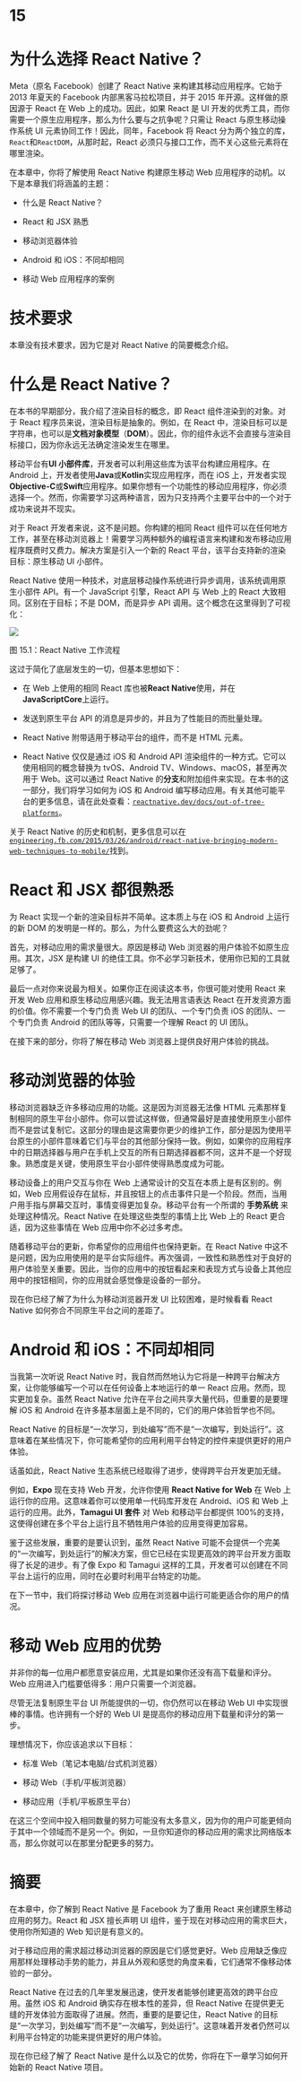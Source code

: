 # 15

# 为什么选择 React Native？

Meta（原名 Facebook）创建了 React Native 来构建其移动应用程序。它始于 2013 年夏天的 Facebook 内部黑客马拉松项目，并于 2015 年开源。这样做的原因源于 React 在 Web 上的成功。因此，如果 React 是 UI 开发的优秀工具，而你需要一个原生应用程序，那么为什么要与之抗争呢？只需让 React 与原生移动操作系统 UI 元素协同工作！因此，同年，Facebook 将 React 分为两个独立的库，`React`和`ReactDOM`，从那时起，React 必须只与接口工作，而不关心这些元素将在哪里渲染。

在本章中，你将了解使用 React Native 构建原生移动 Web 应用程序的动机。以下是本章我们将涵盖的主题：

+   什么是 React Native？

+   React 和 JSX 熟悉

+   移动浏览器体验

+   Android 和 iOS：不同却相同

+   移动 Web 应用程序的案例

# 技术要求

本章没有技术要求，因为它是对 React Native 的简要概念介绍。

# 什么是 React Native？

在本书的早期部分，我介绍了渲染目标的概念，即 React 组件渲染到的对象。对于 React 程序员来说，渲染目标是抽象的。例如，在 React 中，渲染目标可以是字符串，也可以是**文档对象模型**（**DOM**）。因此，你的组件永远不会直接与渲染目标接口，因为你永远无法确定渲染发生在哪里。

移动平台有**UI 小部件库**，开发者可以利用这些库为该平台构建应用程序。在 Android 上，开发者使用**Java**或**Kotlin**实现应用程序，而在 iOS 上，开发者实现**Objective-C**或**Swift**应用程序。如果你想有一个功能性的移动应用程序，你必须选择一个。然而，你需要学习这两种语言，因为只支持两个主要平台中的一个对于成功来说并不现实。

对于 React 开发者来说，这不是问题。你构建的相同 React 组件可以在任何地方工作，甚至在移动浏览器上！需要学习两种额外的编程语言来构建和发布移动应用程序既费时又费力。解决方案是引入一个新的 React 平台，该平台支持新的渲染目标：原生移动 UI 小部件。

React Native 使用一种技术，对底层移动操作系统进行异步调用，该系统调用原生小部件 API。有一个 JavaScript 引擎，React API 与 Web 上的 React 大致相同。区别在于目标；不是 DOM，而是异步 API 调用。这个概念在这里得到了可视化：

![](img/B19636_15_01.png)

图 15.1：React Native 工作流程

这过于简化了底层发生的一切，但基本思想如下：

+   在 Web 上使用的相同 React 库也被**React Native**使用，并在**JavaScriptCore**上运行。

+   发送到原生平台 API 的消息是异步的，并且为了性能目的而批量处理。

+   React Native 附带适用于移动平台的组件，而不是 HTML 元素。

+   React Native 仅仅是通过 iOS 和 Android API 渲染组件的一种方式。它可以使用相同的概念替换为 tvOS、Android TV、Windows、macOS，甚至再次用于 Web。这可以通过 React Native 的**分支**和附加组件来实现。在本书的这一部分，我们将学习如何为 iOS 和 Android 编写移动应用。有关其他可能平台的更多信息，请在此处查看：[`reactnative.dev/docs/out-of-tree-platforms`](https://reactnative.dev/docs/out-of-tree-platforms)。

关于 React Native 的历史和机制，更多信息可以在[`engineering.fb.com/2015/03/26/android/react-native-bringing-modern-web-techniques-to-mobile/`](https://engineering.fb.com/2015/03/26/android/react-native-bringing-modern-web-techniques-to-mobile/)找到。

# React 和 JSX 都很熟悉

为 React 实现一个新的渲染目标并不简单。这本质上与在 iOS 和 Android 上运行的新 DOM 的发明是一样的。那么，为什么要费这么大的劲呢？

首先，对移动应用的需求量很大。原因是移动 Web 浏览器的用户体验不如原生应用。其次，JSX 是构建 UI 的绝佳工具。你不必学习新技术，使用你已知的工具就足够了。

最后一点对你来说最为相关。如果你正在阅读这本书，你很可能对使用 React 来开发 Web 应用和原生移动应用感兴趣。我无法用言语表达 React 在开发资源方面的价值。你不需要一个专门负责 Web UI 的团队、一个专门负责 iOS 的团队、一个专门负责 Android 的团队等等，只需要一个理解 React 的 UI 团队。

在接下来的部分，你将了解在移动 Web 浏览器上提供良好用户体验的挑战。

# 移动浏览器的体验

移动浏览器缺乏许多移动应用的功能。这是因为浏览器无法像 HTML 元素那样复制相同的原生平台小部件。你可以尝试这样做，但通常最好是直接使用原生小部件而不是尝试复制它。这部分的理由是这需要你更少的维护工作，部分是因为使用平台原生的小部件意味着它们与平台的其他部分保持一致。例如，如果你的应用程序中的日期选择器与用户在手机上交互的所有日期选择器都不同，这并不是一个好现象。熟悉度是关键，使用原生平台小部件使得熟悉度成为可能。

移动设备上的用户交互与你在 Web 上通常设计的交互在本质上是有区别的。例如，Web 应用假设存在鼠标，并且按钮上的点击事件只是一个阶段。然而，当用户用手指与屏幕交互时，事情变得更加复杂。移动平台有一个所谓的 **手势系统** 来处理这种情况。React Native 在处理这些类型的事情上比 Web 上的 React 更合适，因为这些事情在 Web 应用中你不必过多考虑。

随着移动平台的更新，你希望你的应用组件也保持更新。在 React Native 中这不是问题，因为应用使用的是平台实际组件。再次强调，一致性和熟悉性对于良好的用户体验至关重要。因此，当你的应用中的按钮看起来和表现方式与设备上其他应用中的按钮相同，你的应用就会感觉像是设备的一部分。

现在你已经了解了为什么为移动浏览器开发 UI 比较困难，是时候看看 React Native 如何弥合不同原生平台之间的差距了。

# Android 和 iOS：不同却相同

当我第一次听说 React Native 时，我自然而然地认为它将是一种跨平台解决方案，让你能够编写一个可以在任何设备上本地运行的单一 React 应用。然而，现实更加复杂。虽然 React Native 允许在平台之间共享大量代码，但重要的是要理解 iOS 和 Android 在许多基本层面上是不同的，它们的用户体验哲学也不同。

React Native 的目标是“一次学习，到处编写”而不是“一次编写，到处运行”。这意味着在某些情况下，你可能希望你的应用利用平台特定的控件来提供更好的用户体验。

话虽如此，React Native 生态系统已经取得了进步，使得跨平台开发更加无缝。

例如，**Expo** 现在支持 Web 开发，允许你使用 **React Native for Web** 在 Web 上运行你的应用。这意味着你可以使用单一代码库开发在 Android、iOS 和 Web 上运行的应用。此外，**Tamagui UI 套件** 对 Web 和移动平台都提供 100%的支持，这使得创建在多个平台上运行且不牺牲用户体验的应用变得更加容易。

鉴于这些发展，重要的是要认识到，虽然 React Native 可能不会提供一个完美的“一次编写，到处运行”的解决方案，但它已经在实现更高效的跨平台开发方面取得了长足的进步。有了像 Expo 和 Tamagui 这样的工具，开发者可以创建在不同平台上运行的应用，同时在必要时利用平台特定的功能。

在下一节中，我们将探讨移动 Web 应用在浏览器中运行可能更适合你的用户的情况。

# 移动 Web 应用的优势

并非你的每一位用户都愿意安装应用，尤其是如果你还没有高下载量和评分。Web 应用进入门槛要低得多：用户只需要一个浏览器。

尽管无法复制原生平台 UI 所能提供的一切，你仍然可以在移动 Web UI 中实现很棒的事情。也许拥有一个好的 Web UI 是提高你的移动应用下载量和评分的第一步。

理想情况下，你应该追求以下目标：

+   标准 Web（笔记本电脑/台式机浏览器）

+   移动 Web（手机/平板浏览器）

+   移动应用（手机/平板原生平台）

在这三个空间中投入相同数量的努力可能没有太多意义，因为你的用户可能更倾向于其中一个领域而不是另一个。例如，一旦你知道你的移动应用的需求比网络版本高，那么你就可以在那里分配更多的努力。

# 摘要

在本章中，你了解到 React Native 是 Facebook 为了重用 React 来创建原生移动应用的努力。React 和 JSX 擅长声明 UI 组件，鉴于现在对移动应用的需求巨大，使用你所知道的 Web 知识是有意义的。

对于移动应用的需求超过移动浏览器的原因是它们感觉更好。Web 应用缺乏像应用那样处理移动手势的能力，并且从外观和感觉的角度来看，它们通常不像移动体验的一部分。

React Native 在过去的几年里发展迅速，使开发者能够创建更高效的跨平台应用。虽然 iOS 和 Android 确实存在根本性的差异，但 React Native 在提供更无缝的开发体验方面取得了进展。然而，重要的是要记住，React Native 的目标是“一次学习，到处编写”而不是“一次编写，到处运行”。这意味着开发者仍然可以利用平台特定的功能来提供更好的用户体验。

现在你已经了解了 React Native 是什么以及它的优势，你将在下一章学习如何开始新的 React Native 项目。
